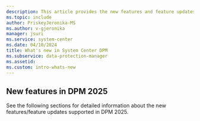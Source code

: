 ```yaml
---
description: This article provides the new features and feature updates supported by System Center DPM 2025.
ms.topic: include
author: PriskeyJeronika-MS
ms.author: v-gjeronika
manager: jsuri
ms.service: system-center
ms.date: 04/10/2024
title: What's new in System Center DPM
ms.subservice: data-protection-manager
ms.assetid:
ms.custom: intro-whats-new
---
```


## New features in DPM 2025

See the following sections for detailed information about the new features/feature updates supported in DPM 2025.